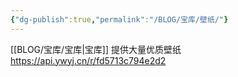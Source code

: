 ```yaml
---
{"dg-publish":true,"permalink":"/BLOG/宝库/壁纸/"}
---
```



[[BLOG/宝库/宝库\|宝库]]
提供大量优质壁纸
https://api.ywyj.cn/r/fd5713c794e2d2